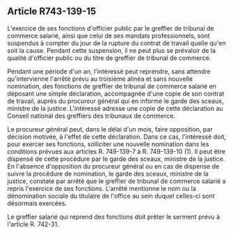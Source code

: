 Article R743-139-15
----
L'exercice de ses fonctions d'officier public par le greffier de tribunal de
commerce salarié, ainsi que celui de ses mandats professionnels, sont suspendus
à compter du jour de la rupture du contrat de travail quelle qu'en soit la
cause. Pendant cette suspension, il ne peut plus se prévaloir de la qualité
d'officier public ou du titre de greffier de tribunal de commerce.

Pendant une période d'un an, l'intéressé peut reprendre, sans attendre
qu'intervienne l'arrêté prévu au troisième alinéa et sans nouvelle nomination,
des fonctions de greffier de tribunal de commerce salarié en déposant une simple
déclaration, accompagnée d'une copie de son contrat de travail, auprès du
procureur général qui en informe le garde des sceaux, ministre de la justice.
L'intéressé adresse une copie de cette déclaration au Conseil national des
greffiers des tribunaux de commerce.

Le procureur général peut, dans le délai d'un mois, faire opposition, par
décision motivée, à l'effet de cette déclaration. Dans ce cas, l'intéressé doit,
pour exercer ses fonctions, solliciter une nouvelle nomination dans les
conditions prévues aux articles R. 749-139-7 à R. 749-139-10 (1). Il peut être
dispensé de cette procédure par le garde des sceaux, ministre de la justice. En
l'absence d'opposition du procureur général ou en cas de dispense de suivre la
procédure de nomination, le garde des sceaux, ministre de la justice, constate
par arrêté que le greffier de tribunal de commerce salarié a repris l'exercice
de ses fonctions. L'arrêté mentionne le nom ou la dénomination sociale du
titulaire de l'office au sein duquel celles-ci sont désormais exercées.

Le greffier salarié qui reprend des fonctions doit prêter le serment prévu à
l'article R. 742-31.
